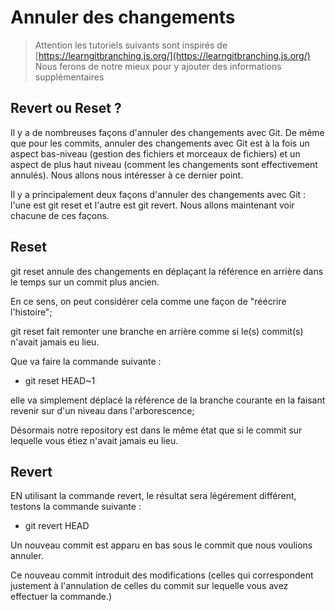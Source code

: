 # Annuler des changements

> Attention les tutoriels suivants sont inspirés de [https://learngitbranching.js.org/](https://learngitbranching.js.org/)
> Nous ferons de notre mieux pour y ajouter des informations supplémentaires



## Revert ou Reset ?

Il y a de nombreuses façons d'annuler des changements avec Git. De même que pour les commits, annuler des changements avec Git est à la fois un aspect bas-niveau (gestion des fichiers et morceaux de fichiers) et un aspect de plus haut niveau (comment les changements sont effectivement annulés). Nous allons nous intéresser à ce dernier point.

Il y a principalement deux façons d'annuler des changements avec Git : l'une est git reset et l'autre est git revert. Nous allons maintenant voir chacune de ces façons.

## Reset

git reset annule des changements en déplaçant la référence en arrière dans le temps sur un commit plus ancien.


En ce sens, on peut considérer cela comme une façon de "réécrire l'histoire"; 

git reset fait remonter une branche en arrière comme si le(s) commit(s) n'avait jamais eu lieu.

Que va faire la commande suivante : 

* git reset HEAD~1

elle va simplement déplacé la référence de la branche courante en la faisant revenir sur d'un niveau dans l'arborescence;

Désormais notre repository est dans le même état que si le commit sur lequelle vous étiez n'avait jamais eu lieu.


## Revert

EN utilisant la commande revert, le résultat sera légérement différent, testons la commande suivante :

* git revert HEAD

Un nouveau commit est apparu en bas sous le commit que nous voulions annuler. 
 
Ce nouveau commit introduit des modifications (celles qui correspondent justement à l'annulation de celles du commit sur lequelle vous avez effectuer la commande.)

